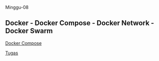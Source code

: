 Minggu-08

## Docker - Docker Compose - Docker Network - Docker Swarm

[Docker Compose](dockercompose.md)

[Tugas](tugas.md)

